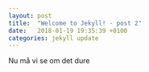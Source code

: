```yaml
---
layout: post
title:  "Welcome to Jekyll! - post 2"
date:   2018-01-19 19:35:39 +0100
categories: jekyll update
---
```


Nu må vi se om det dure